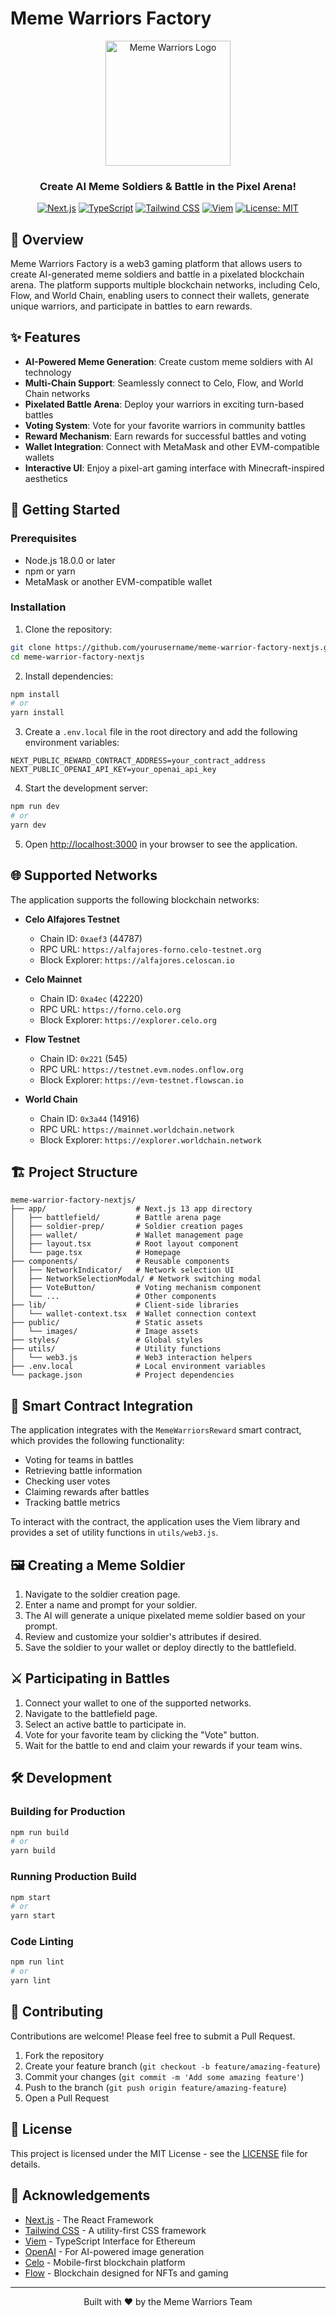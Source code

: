# Meme Warriors Factory

<div align="center">
  <img src="public/images/logo.png" alt="Meme Warriors Logo" width="200"/>
  <h3>Create AI Meme Soldiers & Battle in the Pixel Arena!</h3>
  
  [![Next.js](https://img.shields.io/badge/Built%20with-Next.js-black?style=flat-square&logo=next.js)](https://nextjs.org/)
  [![TypeScript](https://img.shields.io/badge/TypeScript-4.9.5-blue?style=flat-square&logo=typescript)](https://www.typescriptlang.org/)
  [![Tailwind CSS](https://img.shields.io/badge/Tailwind%20CSS-3.3.0-38b2ac?style=flat-square&logo=tailwind-css)](https://tailwindcss.com/)
  [![Viem](https://img.shields.io/badge/Viem-1.0.0-purple?style=flat-square)](https://viem.sh/)
  [![License: MIT](https://img.shields.io/badge/License-MIT-yellow.svg?style=flat-square)](https://opensource.org/licenses/MIT)
</div>

## 📖 Overview

Meme Warriors Factory is a web3 gaming platform that allows users to create AI-generated meme soldiers and battle in a pixelated blockchain arena. The platform supports multiple blockchain networks, including Celo, Flow, and World Chain, enabling users to connect their wallets, generate unique warriors, and participate in battles to earn rewards.

## ✨ Features

- **AI-Powered Meme Generation**: Create custom meme soldiers with AI technology
- **Multi-Chain Support**: Seamlessly connect to Celo, Flow, and World Chain networks
- **Pixelated Battle Arena**: Deploy your warriors in exciting turn-based battles
- **Voting System**: Vote for your favorite warriors in community battles
- **Reward Mechanism**: Earn rewards for successful battles and voting
- **Wallet Integration**: Connect with MetaMask and other EVM-compatible wallets
- **Interactive UI**: Enjoy a pixel-art gaming interface with Minecraft-inspired aesthetics

## 🚀 Getting Started

### Prerequisites

- Node.js 18.0.0 or later
- npm or yarn
- MetaMask or another EVM-compatible wallet

### Installation

1. Clone the repository:

```bash
git clone https://github.com/yourusername/meme-warrior-factory-nextjs.git
cd meme-warrior-factory-nextjs
```

2. Install dependencies:

```bash
npm install
# or
yarn install
```

3. Create a `.env.local` file in the root directory and add the following environment variables:

```
NEXT_PUBLIC_REWARD_CONTRACT_ADDRESS=your_contract_address
NEXT_PUBLIC_OPENAI_API_KEY=your_openai_api_key
```

4. Start the development server:

```bash
npm run dev
# or
yarn dev
```

5. Open [http://localhost:3000](http://localhost:3000) in your browser to see the application.

## 🌐 Supported Networks

The application supports the following blockchain networks:

- **Celo Alfajores Testnet**
  - Chain ID: `0xaef3` (44787)
  - RPC URL: `https://alfajores-forno.celo-testnet.org`
  - Block Explorer: `https://alfajores.celoscan.io`

- **Celo Mainnet**
  - Chain ID: `0xa4ec` (42220)
  - RPC URL: `https://forno.celo.org`
  - Block Explorer: `https://explorer.celo.org`

- **Flow Testnet**
  - Chain ID: `0x221` (545)
  - RPC URL: `https://testnet.evm.nodes.onflow.org`
  - Block Explorer: `https://evm-testnet.flowscan.io`

- **World Chain**
  - Chain ID: `0x3a44` (14916)
  - RPC URL: `https://mainnet.worldchain.network`
  - Block Explorer: `https://explorer.worldchain.network`

## 🏗️ Project Structure

```
meme-warrior-factory-nextjs/
├── app/                    # Next.js 13 app directory
│   ├── battlefield/        # Battle arena page
│   ├── soldier-prep/       # Soldier creation pages
│   ├── wallet/             # Wallet management page
│   ├── layout.tsx          # Root layout component
│   └── page.tsx            # Homepage
├── components/             # Reusable components
│   ├── NetworkIndicator/   # Network selection UI
│   ├── NetworkSelectionModal/ # Network switching modal
│   ├── VoteButton/         # Voting mechanism component
│   └── ...                 # Other components
├── lib/                    # Client-side libraries
│   └── wallet-context.tsx  # Wallet connection context
├── public/                 # Static assets
│   └── images/             # Image assets
├── styles/                 # Global styles
├── utils/                  # Utility functions
│   └── web3.js             # Web3 interaction helpers
├── .env.local              # Local environment variables
└── package.json            # Project dependencies
```

## 🔧 Smart Contract Integration

The application integrates with the `MemeWarriorsReward` smart contract, which provides the following functionality:

- Voting for teams in battles
- Retrieving battle information
- Checking user votes
- Claiming rewards after battles
- Tracking battle metrics

To interact with the contract, the application uses the Viem library and provides a set of utility functions in `utils/web3.js`.

## 🖼️ Creating a Meme Soldier

1. Navigate to the soldier creation page.
2. Enter a name and prompt for your soldier.
3. The AI will generate a unique pixelated meme soldier based on your prompt.
4. Review and customize your soldier's attributes if desired.
5. Save the soldier to your wallet or deploy directly to the battlefield.

## ⚔️ Participating in Battles

1. Connect your wallet to one of the supported networks.
2. Navigate to the battlefield page.
3. Select an active battle to participate in.
4. Vote for your favorite team by clicking the "Vote" button.
5. Wait for the battle to end and claim your rewards if your team wins.

## 🛠️ Development

### Building for Production

```bash
npm run build
# or
yarn build
```

### Running Production Build

```bash
npm start
# or
yarn start
```

### Code Linting

```bash
npm run lint
# or
yarn lint
```

## 🤝 Contributing

Contributions are welcome! Please feel free to submit a Pull Request.

1. Fork the repository
2. Create your feature branch (`git checkout -b feature/amazing-feature`)
3. Commit your changes (`git commit -m 'Add some amazing feature'`)
4. Push to the branch (`git push origin feature/amazing-feature`)
5. Open a Pull Request

## 📜 License

This project is licensed under the MIT License - see the [LICENSE](LICENSE) file for details.

## 🙏 Acknowledgements

- [Next.js](https://nextjs.org/) - The React Framework
- [Tailwind CSS](https://tailwindcss.com/) - A utility-first CSS framework
- [Viem](https://viem.sh/) - TypeScript Interface for Ethereum
- [OpenAI](https://openai.com/) - For AI-powered image generation
- [Celo](https://celo.org/) - Mobile-first blockchain platform
- [Flow](https://flow.com/) - Blockchain designed for NFTs and gaming

---

<div align="center">
  <p>Built with ❤️ by the Meme Warriors Team</p>
</div>
